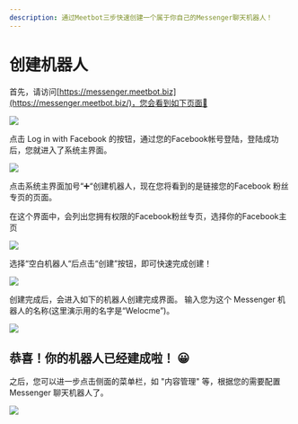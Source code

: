 ```yaml
---
description: 通过Meetbot三步快速创建一个属于你自己的Messenger聊天机器人！
---
```


# 创建机器人

首先，请访问[https://messenger.meetbot.biz](https://messenger.meetbot.biz/)，您会看到如下页面👀

![](https://blobscdn.gitbook.com/v0/b/gitbook-28427.appspot.com/o/assets%2F-LrrHh9g4DKqNaQBBt35%2F-LsynCsx0uQHhQX9JjLp%2F-LsyngBWXyCczwDe9aT4%2F1.jpg?alt=media&token=9e3c4b82-f4ac-4586-bb19-55e066cf4bad)

点击 Log in with Facebook 的按钮，通过您的Facebook帐号登陆，登陆成功后，您就进入了系统主界面。

![](https://blobscdn.gitbook.com/v0/b/gitbook-28427.appspot.com/o/assets%2F-LrrHh9g4DKqNaQBBt35%2F-Lt8_VrRX6XzGBq5nx4s%2F-Lt8_lQWia2y8q9RgIr9%2F1.jpg?alt=media&token=7647990c-4c3c-47c6-b86d-9484023f07ac)

点击系统主界面加号“➕“创建机器人，现在您将看到的是链接您的Facebook 粉丝专页的页面。

在这个界面中，会列出您拥有权限的Facebook粉丝专页，选择你的Facebook主页

![](https://blobscdn.gitbook.com/v0/b/gitbook-28427.appspot.com/o/assets%2F-LrrHh9g4DKqNaQBBt35%2F-LsynCsx0uQHhQX9JjLp%2F-LsyqYwWZugFBSSeNgHw%2F3.png?alt=media&token=4c6d2632-325d-44b0-9158-c352b11519ab)

选择“空白机器人“后点击“创建”按钮，即可快速完成创建！

![](https://blobscdn.gitbook.com/v0/b/gitbook-28427.appspot.com/o/assets%2F-LrrHh9g4DKqNaQBBt35%2F-LsynCsx0uQHhQX9JjLp%2F-LsyqkUfv-OB9OnVQEUc%2F4.png?alt=media&token=89f2a45c-cb9f-41ec-b3bd-2ab9cbdc2c1b)

创建完成后，会进入如下的机器人创建完成界面。 输入您为这个 Messenger 机器人的名称\(这里演示用的名字是“Welocme”\)。

![](https://blobscdn.gitbook.com/v0/b/gitbook-28427.appspot.com/o/assets%2F-LrrHh9g4DKqNaQBBt35%2F-LsynCsx0uQHhQX9JjLp%2F-LsyrA0ZDn99eqghL3Pb%2F5.png?alt=media&token=ba84247b-b78e-47f8-937a-bbffd1fb797c)

## 恭喜！你的机器人已经建成啦！ 😀 <a id="gong-xi-ni-de-ji-qi-ren-yi-jing-jian-cheng-la"></a>

之后，您可以进一步点击侧面的菜单栏，如 "内容管理" 等，根据您的需要配置 Messenger 聊天机器人了。

![](https://blobscdn.gitbook.com/v0/b/gitbook-28427.appspot.com/o/assets%2F-LrrHh9g4DKqNaQBBt35%2F-LsynCsx0uQHhQX9JjLp%2F-LsyrKfYzIbERuyL6_0P%2F6.png?alt=media&token=f92ef656-0e9d-4333-9086-6c59d41ff07d)


